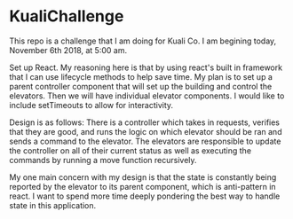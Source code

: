 # KualiChallenge

This repo is a challenge that I am doing for Kuali Co. I am begining today, November 6th 2018, at 5:00 am.

Set up React. My reasoning here is that by using react's built in framework that I can use lifecycle methods to help save time. My plan is to set up a parent controller component that will set up the building and control the elevators. Then we will have individual elevator components. I would like to include setTimeouts to allow for interactivity.

Design is as follows: There is a controller which takes in requests, verifies that they are good, and runs the logic on which elevator should be ran and sends a command to the elevator. The elevators are responsible to update the controller on all of their current status as well as executing the commands by running a move function recursively.

My one main concern with my design is that the state is constantly being reported by the elevator to its parent component, which is anti-pattern in react. I want to spend more time deeply pondering the best way to handle state in this application.

